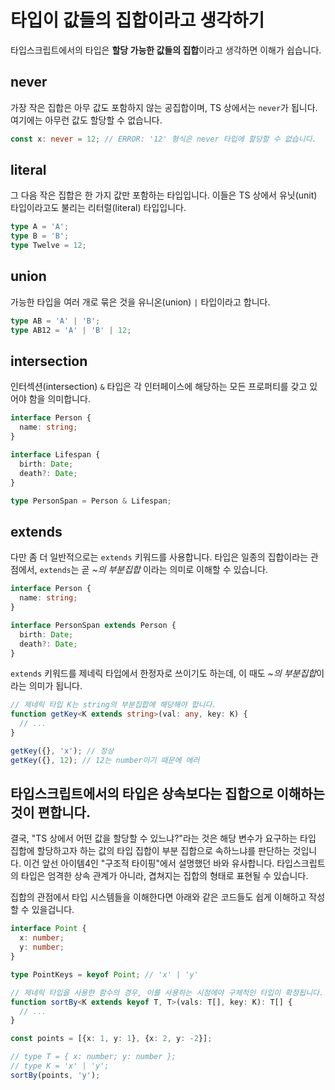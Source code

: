# 타입이 값들의 집합이라고 생각하기

타입스크립트에서의 타입은 **할당 가능한 값들의 집합**이라고 생각하면 이해가 쉽습니다.

## never

가장 작은 집합은 아무 값도 포함하지 않는 공집합이며, TS 상에서는 `never`가 됩니다. 여기에는 아무런 값도 할당할 수 없습니다.

```ts
const x: never = 12; // ERROR: '12' 형식은 never 타입에 할당할 수 없습니다.
```

## literal

그 다음 작은 집합은 한 가지 값만 포함하는 타입입니다. 이들은 TS 상에서 유닛(unit) 타입이라고도 불리는 리터럴(literal) 타입입니다.

```ts
type A = 'A';
type B = 'B';
type Twelve = 12;
```

## union

가능한 타입을 여러 개로 묶은 것을 유니온(union) `|` 타입이라고 합니다.

```ts
type AB = 'A' | 'B';
type AB12 = 'A' | 'B' | 12;
```

## intersection

인터섹션(intersection) `&` 타입은 각 인터페이스에 해당하는 모든 프로퍼티를 갖고 있어야 함을 의미합니다.

```ts
interface Person {
  name: string;
}

interface Lifespan {
  birth: Date;
  death?: Date;
}

type PersonSpan = Person & Lifespan;
```

## extends

다만 좀 더 일반적으로는 `extends` 키워드를 사용합니다. 타입은 일종의 집합이라는 관점에서, `extends`는 곧 *~의 부분집합* 이라는 의미로 이해할 수 있습니다.

```ts
interface Person {
  name: string;
}

interface PersonSpan extends Person {
  birth: Date;
  death?: Date;
}
```

`extends` 키워드를 제네릭 타입에서 한정자로 쓰이기도 하는데, 이 때도 *~의 부분집합*이라는 의미가 됩니다.

```ts
// 제네릭 타입 K는 string의 부분집합에 해당해야 합니다.
function getKey<K extends string>(val: any, key: K) {
  // ...
}

getKey({}, 'x'); // 정상
getKey({}, 12); // 12는 number이기 때문에 에러
```

## 타입스크립트에서의 타입은 상속보다는 집합으로 이해하는 것이 편합니다.


결국, "TS 상에서 어떤 값을 할당할 수 있느냐?"라는 것은 해당 변수가 요구하는 타입 집합에 할당하고자 하는 값의 타입 집합이 부분 집합으로 속하느냐를 판단하는 것입니다. 이건 앞선 아이템4인 "구조적 타이핑"에서 설명했던 바와 유사합니다. 타입스크립트의 타입은 엄격한 상속 관계가 아니라, 겹쳐지는 집합의 형태로 표현될 수 있습니다. 

집합의 관점에서 타입 시스템들을 이해한다면 아래와 같은 코드들도 쉽게 이해하고 작성할 수 있을겁니다.

```ts
interface Point {
  x: number;
  y: number;
}

type PointKeys = keyof Point; // 'x' | 'y'

// 제네릭 타입을 사용한 함수의 경우, 이를 사용하는 시점에야 구체적인 타입이 확정됩니다.
function sortBy<K extends keyof T, T>(vals: T[], key: K): T[] {
  // ...
}

const points = [{x: 1, y: 1}, {x: 2, y: -2}];

// type T = { x: number; y: number };
// type K = 'x' | 'y';
sortBy(points, 'y');
```